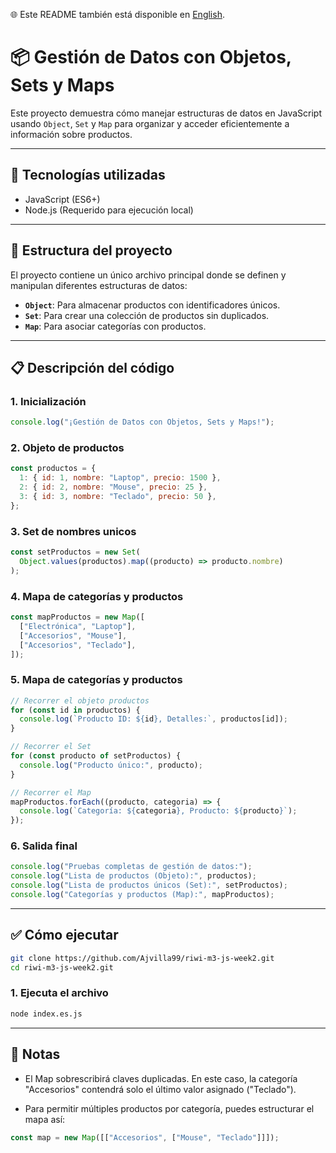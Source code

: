 🌐 Este README también está disponible en [English](README.md).

# 📦 Gestión de Datos con Objetos, Sets y Maps

Este proyecto demuestra cómo manejar estructuras de datos en JavaScript usando `Object`, `Set` y `Map` para organizar y acceder eficientemente a información sobre productos.

---

## 🚀 Tecnologías utilizadas

- JavaScript (ES6+)
- Node.js (Requerido para ejecución local)

---

## 📂 Estructura del proyecto

El proyecto contiene un único archivo principal donde se definen y manipulan diferentes estructuras de datos:

- **`Object`**: Para almacenar productos con identificadores únicos.
- **`Set`**: Para crear una colección de productos sin duplicados.
- **`Map`**: Para asociar categorías con productos.

---

## 📋 Descripción del código

### 1. Inicialización

```js
console.log("¡Gestión de Datos con Objetos, Sets y Maps!");
```

### 2. Objeto de productos

```js
const productos = {
  1: { id: 1, nombre: "Laptop", precio: 1500 },
  2: { id: 2, nombre: "Mouse", precio: 25 },
  3: { id: 3, nombre: "Teclado", precio: 50 },
};
```

### 3. Set de nombres unicos

```js
const setProductos = new Set(
  Object.values(productos).map((producto) => producto.nombre)
);
```

### 4. Mapa de categorías y productos

```js
const mapProductos = new Map([
  ["Electrónica", "Laptop"],
  ["Accesorios", "Mouse"],
  ["Accesorios", "Teclado"],
]);
```

### 5. Mapa de categorías y productos

```js
// Recorrer el objeto productos
for (const id in productos) {
  console.log(`Producto ID: ${id}, Detalles:`, productos[id]);
}

// Recorrer el Set
for (const producto of setProductos) {
  console.log("Producto único:", producto);
}

// Recorrer el Map
mapProductos.forEach((producto, categoria) => {
  console.log(`Categoría: ${categoria}, Producto: ${producto}`);
});
```

### 6. Salida final

```js
console.log("Pruebas completas de gestión de datos:");
console.log("Lista de productos (Objeto):", productos);
console.log("Lista de productos únicos (Set):", setProductos);
console.log("Categorías y productos (Map):", mapProductos);
```

---

## ✅ Cómo ejecutar

```bash
git clone https://github.com/Ajvilla99/riwi-m3-js-week2.git
cd riwi-m3-js-week2.git
```

### 1. Ejecuta el archivo

```bash
node index.es.js
```

---

## 📌 Notas

- El Map sobrescribirá claves duplicadas. En este caso, la categoría "Accesorios" contendrá solo el último valor asignado ("Teclado").

- Para permitir múltiples productos por categoría, puedes estructurar el mapa así:

```js
const map = new Map([["Accesorios", ["Mouse", "Teclado"]]]);
```
